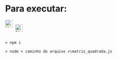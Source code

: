 # Para executar:

<div style="heigh:26px;display:flex;flex-wrap: wrap;align-content: center;">
<a href="https://www.npmjs.com/package/mathjs" rel="nofollow"><img src="https://camo.githubusercontent.com/9f9c08d109a502e9deef05225a5377a337a5a3e91dcb053aec5c72439ebd19f1/68747470733a2f2f696d672e736869656c64732e696f2f6e706d2f762f6d6174686a732e737667" alt="Version" data-canonical-src="https://img.shields.io/npm/v/mathjs.svg" style="height: 24px;"></a>

<a href="https://www.npmjs.com/package/mathjs" rel="nofollow" style="margin-left: 8px"><img src="https://camo.githubusercontent.com/5f985d5d6d1bb45b33ed97f3f21a1caf645f5d7420211a33f7f0e800fdbc29e8/68747470733a2f2f7261772e6769746875622e636f6d2f6a6f7364656a6f6e672f6d6174686a732f6d61737465722f6d6973632f696d672f6d6174686a732e706e67" alt="Numpy" data-canonical-src="https://img.shields.io/packagist/l/laravel/framework" style="height: 24px;"></a>
</div>

```
> npm i
```

```
> node < caminho do arquivo >\matriz_quadrada.js
```
